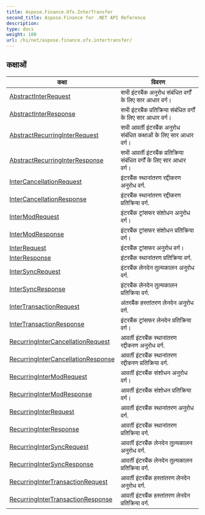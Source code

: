 ```yaml
---
title: Aspose.Finance.Ofx.InterTransfer
second_title: Aspose.Finance for .NET API Reference
description: 
type: docs
weight: 100
url: /hi/net/aspose.finance.ofx.intertransfer/
---
```



## कक्षाओं

| कक्षा | विवरण |
| --- | --- |
| [AbstractInterRequest](./abstractinterrequest/) | सभी इंटरबैंक अनुरोध संबंधित वर्गों के लिए सार आधार वर्ग। |
| [AbstractInterResponse](./abstractinterresponse/) | सभी इंटरबैंक प्रतिक्रिया संबंधित वर्गों के लिए सार आधार वर्ग। |
| [AbstractRecurringInterRequest](./abstractrecurringinterrequest/) | सभी आवर्ती इंटरबैंक अनुरोध संबंधित कक्षाओं के लिए सार आधार वर्ग। |
| [AbstractRecurringInterResponse](./abstractrecurringinterresponse/) | सभी आवर्ती इंटरबैंक प्रतिक्रिया संबंधित वर्गों के लिए सार आधार वर्ग। |
| [InterCancellationRequest](./intercancellationrequest/) | इंटरबैंक स्थानांतरण रद्दीकरण अनुरोध वर्ग. |
| [InterCancellationResponse](./intercancellationresponse/) | इंटरबैंक स्थानांतरण रद्दीकरण प्रतिक्रिया वर्ग. |
| [InterModRequest](./intermodrequest/) | इंटरबैंक ट्रांसफर संशोधन अनुरोध वर्ग। |
| [InterModResponse](./intermodresponse/) | इंटरबैंक ट्रांसफर संशोधन प्रतिक्रिया वर्ग। |
| [InterRequest](./interrequest/) | इंटरबैंक ट्रांसफर अनुरोध वर्ग। |
| [InterResponse](./interresponse/) | इंटरबैंक स्थानांतरण प्रतिक्रिया वर्ग. |
| [InterSyncRequest](./intersyncrequest/) | इंटरबैंक लेनदेन तुल्यकालन अनुरोध वर्ग. |
| [InterSyncResponse](./intersyncresponse/) | इंटरबैंक लेनदेन तुल्यकालन प्रतिक्रिया वर्ग. |
| [InterTransactionRequest](./intertransactionrequest/) | अंतरबैंक हस्तांतरण लेनदेन अनुरोध वर्ग. |
| [InterTransactionResponse](./intertransactionresponse/) | इंटरबैंक ट्रांसफर लेनदेन प्रतिक्रिया वर्ग। |
| [RecurringInterCancellationRequest](./recurringintercancellationrequest/) | आवर्ती इंटरबैंक स्थानांतरण रद्दीकरण अनुरोध वर्ग. |
| [RecurringInterCancellationResponse](./recurringintercancellationresponse/) | आवर्ती इंटरबैंक स्थानांतरण रद्दीकरण प्रतिक्रिया वर्ग. |
| [RecurringInterModRequest](./recurringintermodrequest/) | आवर्ती इंटरबैंक संशोधन अनुरोध वर्ग। |
| [RecurringInterModResponse](./recurringintermodresponse/) | आवर्ती इंटरबैंक संशोधन प्रतिक्रिया वर्ग। |
| [RecurringInterRequest](./recurringinterrequest/) | आवर्ती इंटरबैंक स्थानांतरण अनुरोध वर्ग. |
| [RecurringInterResponse](./recurringinterresponse/) | आवर्ती इंटरबैंक स्थानांतरण प्रतिक्रिया वर्ग. |
| [RecurringInterSyncRequest](./recurringintersyncrequest/) | आवर्ती इंटरबैंक लेनदेन तुल्यकालन अनुरोध वर्ग. |
| [RecurringInterSyncResponse](./recurringintersyncresponse/) | आवर्ती इंटरबैंक लेनदेन तुल्यकालन प्रतिक्रिया वर्ग. |
| [RecurringInterTransactionRequest](./recurringintertransactionrequest/) | आवर्ती इंटरबैंक हस्तांतरण लेनदेन अनुरोध वर्ग. |
| [RecurringInterTransactionResponse](./recurringintertransactionresponse/) | आवर्ती इंटरबैंक हस्तांतरण लेनदेन प्रतिक्रिया वर्ग. |


